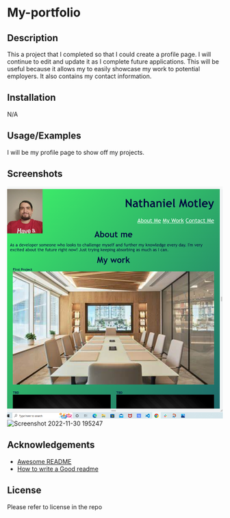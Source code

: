 # My-portfolio


## Description

This a project that I completed so that I could create a profile page.  I will continue to edit and update it as I complete future applications.  This will be useful because it allows my to easily showcase my work to potential employers.  It also contains my contact information. 

## Installation

N/A

    
## Usage/Examples

I will be my profile page to show off my projects. 


## Screenshots
![Screenshot](./assets/imgs/Screenshot%202022-10-24%20153951.png)
<img width="929" alt="Screenshot 2022-11-30 195247" src="https://user-images.githubusercontent.com/114119193/204947070-26894a86-a72b-42bd-b715-e42a586da420.png">


## Acknowledgements
 - [Awesome README](https://github.com/matiassingers/awesome-readme)
 - [How to write a Good readme](https://bulldogjob.com/news/449-how-to-write-a-good-readme-for-your-github-project)


## License

Please refer to license in the repo

